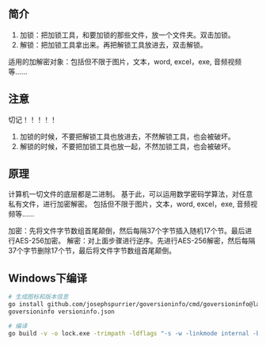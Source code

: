 ## 简介

1. 加锁：把加锁工具，和要加锁的那些文件，放一个文件夹。双击加锁。
2. 解锁：把加锁工具拿出来。再把解锁工具放进去，双击解锁。

适用的加解密对象：包括但不限于图片，文本，word, excel，exe, 音频视频等......


## 注意

切记！！！！！

1. 加锁的时候，不要把解锁工具也放进去，不然解锁工具，也会被破坏。
2. 解锁的时候，不要把加锁工具也放一起，不然加锁工具，也会被破坏。


## 原理

计算机一切文件的底层都是二进制。
基于此，可以运用数学密码学算法，对任意私有文件，进行加密解密。
包括但不限于图片，文本，word, excel，exe, 音频视频等......

加密：先将文件字节数组首尾颠倒，然后每隔37个字节插入随机17个节。最后进行AES-256加密。
解密：对上面步骤进行逆序。先进行AES-256解密，然后每隔37个字节删除17个节，最后将文件字节数组首尾颠倒。


## Windows下编译

```bash
# 生成图标和版本信息
go install github.com/josephspurrier/goversioninfo/cmd/goversioninfo@latest
goversioninfo versioninfo.json

# 编译
go build -v -o lock.exe -trimpath -ldflags "-s -w -linkmode internal -buildid= -X 'main.AppVersion=v0.0.1' -X 'main.GoVersion=`go version`'" .
```

